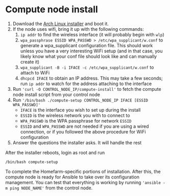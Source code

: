 # Compute node install

1. Download the [Arch Linux
   installer](https://alpinelinux.org/downloads/) and boot it.
1. If the node uses wifi, bring it up with the following commands:
    1. `ip addr` to find the wireless interface (it will probably
       begin with `wlp`)
    1. `wpa_passphrase ESSID WPA_PASSWD > /etc/wpa_supplicant/w.conf`
       to generate a wpa_supplicant configuration file. This should
       work unless you have a very interesting WiFi setup (and in that
       case, you likely know what your conf file should look like and
       can manually create it)
    1. `wpa_supplicant -B -i IFACE -c /etc/wpa_supplicant/w.conf` to
       attach to WiFi
    1. `dhcpcd IFACE` to obtain an IP address. This may take a few
       seconds; run `ip addr` to watch for the address attaching to
       the interface
1. Run `'curl -O CONTROL_NODE_IP/compute-install'` to fetch the
   compute node install script from your control node
1. Run `'/bin/bash ./compute-setup CONTROL_NODE_IP IFACE [ESSID WPA_PASSWD]'`
    * `IFACE` is the interface you wish to set up during the install
    * `ESSID` is the wireless network you with to connect to
    * `WPA_PASSWD` is the WPA passphrase for network `ESSID`
    * `ESSID` and `WPA_PASSWD` are not needed if you are using a wired
      connection, or if you followed the above procedure for WiFi
      configuration
1. Answer the questions the installer asks. It will handle the rest

After the installer reboots, login as root and run

`/bin/bash compute-setup`

To complete the Homefarm-specific portions of installation. After
this, the compute node is ready for Ansible to take over its
configuration management. You can test that everything is working by
running `'ansible -m ping NODE_NAME'` from the control node.


